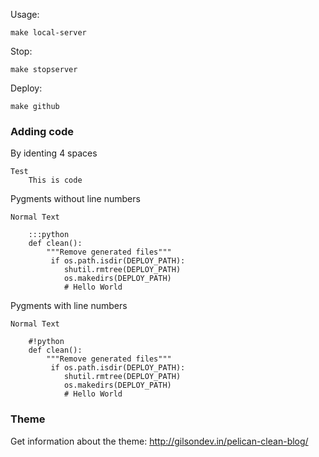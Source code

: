 Usage:
```
make local-server
```

Stop:
```
make stopserver
```

Deploy:
```
make github
```


### Adding code

By identing 4 spaces
```
Test
    This is code
```

Pygments without line numbers
```
Normal Text
    
    :::python
    def clean():
        """Remove generated files"""
         if os.path.isdir(DEPLOY_PATH):
            shutil.rmtree(DEPLOY_PATH)
            os.makedirs(DEPLOY_PATH)
            # Hello World
```

Pygments with line numbers 
```
Normal Text
    
    #!python
    def clean():
        """Remove generated files"""
         if os.path.isdir(DEPLOY_PATH):
            shutil.rmtree(DEPLOY_PATH)
            os.makedirs(DEPLOY_PATH)
            # Hello World
```

### Theme
Get information about the theme: http://gilsondev.in/pelican-clean-blog/